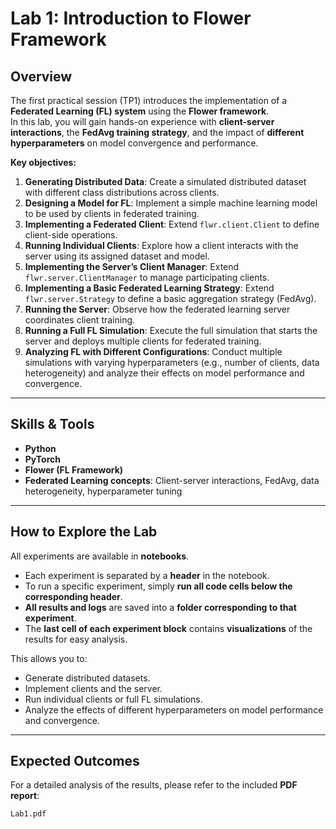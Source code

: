 # Lab 1: Introduction to Flower Framework

## Overview

The first practical session (TP1) introduces the implementation of a **Federated Learning (FL) system** using the **Flower framework**.  
In this lab, you will gain hands-on experience with **client-server interactions**, the **FedAvg training strategy**, and the impact of **different hyperparameters** on model convergence and performance.

**Key objectives:**
1. **Generating Distributed Data**: Create a simulated distributed dataset with different class distributions across clients.  
2. **Designing a Model for FL**: Implement a simple machine learning model to be used by clients in federated training.  
3. **Implementing a Federated Client**: Extend `flwr.client.Client` to define client-side operations.  
4. **Running Individual Clients**: Explore how a client interacts with the server using its assigned dataset and model.  
5. **Implementing the Server’s Client Manager**: Extend `flwr.server.ClientManager` to manage participating clients.  
6. **Implementing a Basic Federated Learning Strategy**: Extend `flwr.server.Strategy` to define a basic aggregation strategy (FedAvg).  
7. **Running the Server**: Observe how the federated learning server coordinates client training.  
8. **Running a Full FL Simulation**: Execute the full simulation that starts the server and deploys multiple clients for federated training.  
9. **Analyzing FL with Different Configurations**: Conduct multiple simulations with varying hyperparameters (e.g., number of clients, data heterogeneity) and analyze their effects on model performance and convergence.  

---

## Skills & Tools

- **Python**  
- **PyTorch**  
- **Flower (FL Framework)**  
- **Federated Learning concepts**: Client-server interactions, FedAvg, data heterogeneity, hyperparameter tuning  

---

## How to Explore the Lab

All experiments are available in **notebooks**.  

- Each experiment is separated by a **header** in the notebook.  
- To run a specific experiment, simply **run all code cells below the corresponding header**.  
- **All results and logs** are saved into a **folder corresponding to that experiment**.  
- The **last cell of each experiment block** contains **visualizations** of the results for easy analysis.  

This allows you to:  
- Generate distributed datasets.  
- Implement clients and the server.  
- Run individual clients or full FL simulations.  
- Analyze the effects of different hyperparameters on model performance and convergence.

---

## Expected Outcomes

For a detailed analysis of the results, please refer to the included **PDF report**:  

`Lab1.pdf`